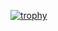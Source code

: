[![trophy](https://github-profile-trophy.vercel.app/?username=JuanPabloRios27-ma&theme=matrix)](https://github.com/ryo-ma/github-profile-trophy)
